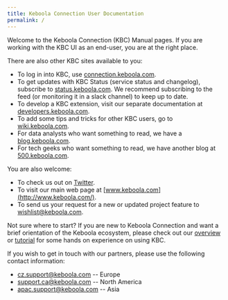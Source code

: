 ```yaml
---
title: Keboola Connection User Documentation
permalink: /
---
```


Welcome to the Keboola Connection (KBC) Manual pages.
If you are working with the KBC UI as an end-user, you are at the right place. 

There are also other KBC sites available to you:

- To log in into KBC, use [connection.keboola.com](https://connection.keboola.com).
- To get updates with KBC Status (service status and changelog), subscribe to [status.keboola.com](http://status.keboola.com/). We recommend subscribing to the feed (or monitoring it in a slack channel) to keep up to date.
- To develop a KBC extension, visit our separate documentation at [developers.keboola.com](https://developers.keboola.com).
- To add some tips and tricks for other KBC users, go to [wiki.keboola.com](http://wiki.keboola.com/).
- For data analysts who want something to read, we have a [blog.keboola.com](http://blog.keboola.com/).
- For tech geeks who want something to read, we have another blog at [500.keboola.com](https://500.keboola.com/).

You are also welcome:

- To check us out on [Twitter](https://twitter.com/keboola_support).
- To visit our main web page at [www.keboola.com](http://www.keboola.com/).
- To send us your request for a new or updated project feature to [wishlist@keboola.com](wishlist@keboola.com).

Not sure where to start? If you are new to Keboola Connection and want a brief orientation
of the Keboola ecosystem, please check out our [overview](/overview/) or 
[tutorial](/overview/tutorial/) for some hands on experience on using KBC.

If you wish to get in touch with our partners, please use the following contact information:

- cz.support@keboola.com -- Europe 
- support.ca@keboola.com --  North America 
- apac.support@keboola.com -- Asia



